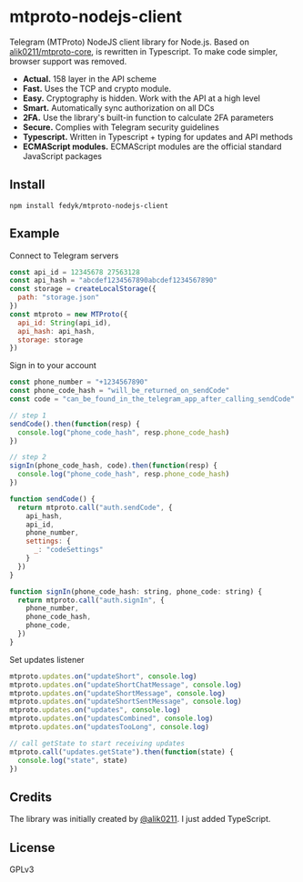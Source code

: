 # mtproto-nodejs-client

Telegram (MTProto) NodeJS client library for Node.js. Based on [alik0211/mtproto-core](https://github.com/alik0211/mtproto-core), is rewritten in Typescript. To make code simpler, browser support was removed.

* **Actual.** 158 layer in the API scheme
* **Fast.** Uses the TCP and crypto module.
* **Easy.** Cryptography is hidden. Work with the API at a high level
* **Smart.** Automatically sync authorization on all DCs
* **2FA.** Use the library's built-in function to calculate 2FA parameters
* **Secure.** Complies with Telegram security guidelines
* **Typescript.** Written in Typescript + typing for updates and API methods
* **ECMAScript modules.**  ECMAScript modules are the official standard JavaScript packages

## Install

```
npm install fedyk/mtproto-nodejs-client
```

## Example

Connect to Telegram servers

```js
const api_id = 12345678 27563128
const api_hash = "abcdef1234567890abcdef1234567890"
const storage = createLocalStorage({
  path: "storage.json"
})
const mtproto = new MTProto({  
  api_id: String(api_id),
  api_hash: api_hash,
  storage: storage
})

```

Sign in to your account

```js
const phone_number = "+1234567890"
const phone_code_hash = "will_be_returned_on_sendCode"
const code = "can_be_found_in_the_telegram_app_after_calling_sendCode"

// step 1
sendCode().then(function(resp) {
  console.log("phone_code_hash", resp.phone_code_hash)
})

// step 2
signIn(phone_code_hash, code).then(function(resp) {
  console.log("phone_code_hash", resp.phone_code_hash)
})

function sendCode() {
  return mtproto.call("auth.sendCode", {
    api_hash,
    api_id,
    phone_number,
    settings: {
      _: "codeSettings"
    }
  })
}

function signIn(phone_code_hash: string, phone_code: string) {
  return mtproto.call("auth.signIn", {
    phone_number,
    phone_code_hash,
    phone_code,
  })
}
```

Set updates listener

```js
mtproto.updates.on("updateShort", console.log)
mtproto.updates.on("updateShortChatMessage", console.log)
mtproto.updates.on("updateShortMessage", console.log)
mtproto.updates.on("updateShortSentMessage", console.log)
mtproto.updates.on("updates", console.log)
mtproto.updates.on("updatesCombined", console.log)
mtproto.updates.on("updatesTooLong", console.log)

// call getState to start receiving updates
mtproto.call("updates.getState").then(function(state) {
  console.log("state", state)
})
```

## Credits

The library was initially created by [@alik0211](https://github.com/alik0211/mtproto-core). I just added TypeScript.

## License

GPLv3

